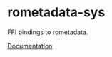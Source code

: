 # rometadata-sys #
FFI bindings to rometadata.

[Documentation](https://retep998.github.io/doc/rometadata-sys/)
